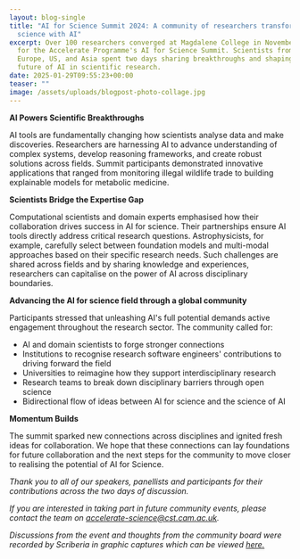 ```yaml
---
layout: blog-single
title: "AI for Science Summit 2024: A community of researchers transforming
  science with AI"
excerpt: Over 100 researchers converged at Magdalene College in November 2024
  for the Accelerate Programme's AI for Science Summit. Scientists from the UK,
  Europe, US, and Asia spent two days sharing breakthroughs and shaping the
  future of AI in scientific research.
date: 2025-01-29T09:55:23+00:00
teaser: ""
image: /assets/uploads/blogpost-photo-collage.jpg
---
```

**AI Powers Scientific Breakthroughs**


AI tools are fundamentally changing how scientists analyse data and make discoveries. Researchers are harnessing AI to advance understanding of complex systems, develop reasoning frameworks, and create robust solutions across fields. Summit participants demonstrated innovative applications that ranged from monitoring illegal wildlife trade to building explainable models for metabolic medicine.


**Scientists Bridge the Expertise Gap**


Computational scientists and domain experts emphasised how their collaboration drives success in AI for science. Their partnerships ensure AI tools directly address critical research questions. Astrophysicists, for example, carefully select between foundation models and multi-modal approaches based on their specific research needs. Such challenges are shared across fields and by sharing knowledge and experiences, researchers can capitalise on the power of AI across disciplinary boundaries.


**Advancing the AI for science field through a global community**


Participants stressed that unleashing AI's full potential demands active engagement throughout the research sector. The community called for:

* AI and domain scientists to forge stronger connections
* Institutions to recognise research software engineers' contributions to driving forward the field
* Universities to reimagine how they support interdisciplinary research
* Research teams to break down disciplinary barriers through open science
* Bidirectional flow of ideas between AI for science and the science of AI


**Momentum Builds**


The summit sparked new connections across disciplines and ignited fresh ideas for collaboration. We hope that these connections can lay foundations for future collaboration and the next steps for the community to move closer to realising the potential of AI for Science. 


*Thank you to all of our speakers, panellists and participants for their contributions across the two days of discussion.*


*If you are interested in taking part in future community events, please contact the team on accelerate-science@cst.cam.ac.uk.*


*Discussions from the event and thoughts from the community board were recorded by Scriberia in graphic captures which can be viewed [here.](https://science.ai.cam.ac.uk/assets/uploads/ai-for-science-summit-25-26-november-final-graphics.pdf)*